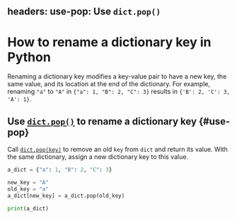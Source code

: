 headers:
  use-pop: Use `dict.pop()`
---
# How to rename a dictionary key in Python
Renaming a dictionary key modifies a key-value pair to have a new key, the same value, and its location at the end of the dictionary. For example, renaming `"a"` to `"A"` in `{"a": 1, "B": 2, "C": 3}` results in `{'B': 2, 'C': 3, 'A': 1}`.

## Use [`dict.pop()`](kite-sym:builtins.dict.pop) to rename a dictionary key {#use-pop}
Call [`dict.pop(key)`](kite-sym:builtins.dict.pop) to remove an old `key` from `dict` and return its value. With the same dictionary, assign a new dictionary key to this value.

```python
a_dict = {"a": 1, "B": 2, "C": 3}

new_key = "A"
old_key = "a"
a_dict[new_key] = a_dict.pop(old_key)

print(a_dict)
```
